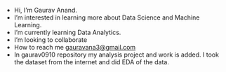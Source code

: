 - Hi, I’m Gaurav Anand.
- I’m interested in learning more about Data Science and Machine Learning.
- I’m currently learning Data Analytics.
- I’m looking to collaborate 
- How to reach me gauravana3@gmail.com
-    In gaurav0910 repository my analysis project and work is added. I took the dataset from the internet and did EDA of the data.

<!---
gaurav0910/gaurav0910 is a ✨ special ✨ repository because its `README.md` (this file) appears on your GitHub profile.
You can click the Preview link to take a look at your changes.
--->
